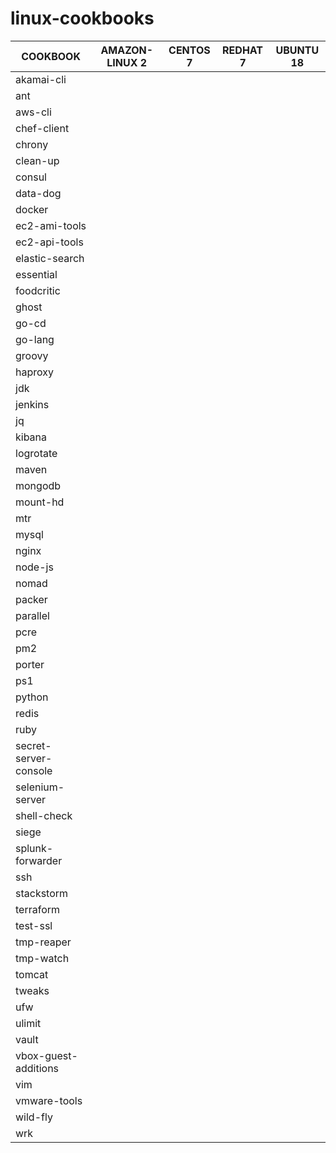 linux-cookbooks
===============

| COOKBOOK | AMAZON-LINUX 2 | CENTOS 7 | REDHAT 7 | UBUNTU 18 |
| -------- | -------------- | -------- | -------- | --------- |
| akamai-cli | | | | |
| ant | | | | |
| aws-cli | | | | |
| chef-client | | | | |
| chrony | | | | |
| clean-up | | | | |
| consul | | | | |
| data-dog | | | | |
| docker | | | | |
| ec2-ami-tools | | | | |
| ec2-api-tools | | | | |
| elastic-search | | | | |
| essential | | | | |
| foodcritic | | | | |
| ghost | | | | |
| go-cd | | | | |
| go-lang | | | | |
| groovy | | | | |
| haproxy | | | | |
| jdk | | | | |
| jenkins | | | | |
| jq | | | | |
| kibana | | | | |
| logrotate | | | | |
| maven | | | | |
| mongodb | | | | |
| mount-hd | | | | |
| mtr | | | | |
| mysql | | | | |
| nginx | | | | |
| node-js | | | | |
| nomad | | | | |
| packer | | | | |
| parallel | | | | |
| pcre | | | | |
| pm2 | | | | |
| porter | | | | |
| ps1 | | | | |
| python | | | | |
| redis | | | | |
| ruby | | | | |
| secret-server-console | | | | |
| selenium-server | | | | |
| shell-check | | | | |
| siege | | | | |
| splunk-forwarder | | | | |
| ssh | | | | |
| stackstorm | | | | |
| terraform | | | | |
| test-ssl | | | | |
| tmp-reaper | | | | |
| tmp-watch | | | | |
| tomcat | | | | |
| tweaks | | | | |
| ufw | | | | |
| ulimit | | | | |
| vault | | | | |
| vbox-guest-additions | | | | |
| vim | | | | |
| vmware-tools | | | | |
| wild-fly | | | | |
| wrk | | | | |